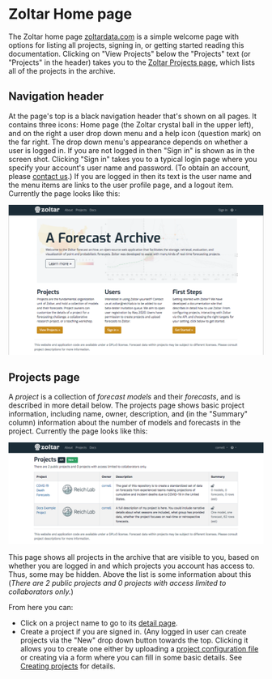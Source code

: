 # Zoltar Home page

The Zoltar home page [zoltardata.com](https://www.zoltardata.com/) is a simple welcome page with options for listing all projects, signing in, or getting started reading this documentation. Clicking on "View Projects" below the "Projects" text (or "Projects" in the header) takes you to the [Zoltar Projects page](https://www.zoltardata.com/projects), which lists all of the projects in the archive.


## Navigation header

At the page's top is a black navigation header that's shown on all pages. It contains three icons: Home page (the Zoltar crystal ball in the upper left), and on the right a user drop down menu and a help icon (question mark) on the far right. The drop down menu's appearance depends on whether a user is logged in. If you are not logged in then "Sign in" is shown as in the screen shot. Clicking "Sign in" takes you to a typical login page where you specify your account's user name and password. (To obtain an account, please [contact us](index.md#contact).) If you are logged in then its text is the user name and the menu items are links to the user profile page, and a logout item. Currently the page looks like this:

![Zoltar Home page](img/home-page.png "Zoltar Home page")


## Projects page

A *project* is a collection of *forecast models* and their *forecasts*, and is described in more detail below. The projects page shows basic project information, including name, owner, description, and (in the "Summary" column) information about the number of models and forecasts in the project. Currently the page looks like this:

![Zoltar Projects page](img/projects-page.png "Zoltar Projects page")


This page shows all projects in the archive that are visible to you, based on whether you are logged in and which projects you account has access to. Thus, some may be hidden. Above the list is some information about this (_There are 2 public projects and 0 projects with access limited to collaborators only._)


From here you can:

- Click on a project name to go to its [detail page](ProjectDetailPage.md).
- Create a project if you are signed in. (Any logged in user can create projects via the "New" drop down button towards the top. Clicking it allows you to create one either by uploading a [project configuration file](FileFormats.md#project-creation-configuration-json) or creating via a form where you can fill in some basic details. See [Creating projects](Projects.md) for details.
